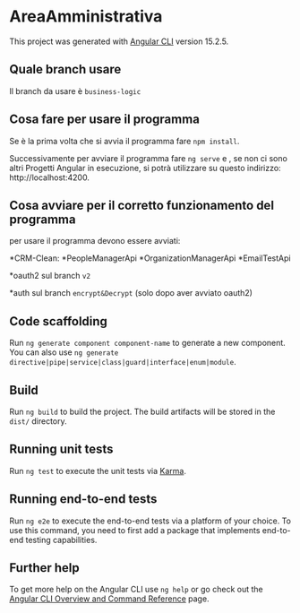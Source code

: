 # AreaAmministrativa

This project was generated with [Angular CLI](https://github.com/angular/angular-cli) version 15.2.5.

## Quale branch usare

Il branch da usare è `business-logic`

## Cosa fare per usare il programma

Se è la prima volta che si avvia il programma fare `npm install`.

Successivamente per avviare il programma fare `ng serve` e , se non ci sono altri Progetti Angular in esecuzione, 
si potrà utilizzare su questo indirizzo: http://localhost:4200.

## Cosa avviare per il corretto funzionamento del programma

per usare il programma devono essere avviati:

*CRM-Clean:
  *PeopleManagerApi
  *OrganizationManagerApi
  *EmailTestApi

*oauth2 sul branch `v2`

*auth sul branch `encrypt&Decrypt` (solo dopo aver avviato oauth2)

## Code scaffolding

Run `ng generate component component-name` to generate a new component. You can also use `ng generate directive|pipe|service|class|guard|interface|enum|module`.

## Build

Run `ng build` to build the project. The build artifacts will be stored in the `dist/` directory.

## Running unit tests

Run `ng test` to execute the unit tests via [Karma](https://karma-runner.github.io).

## Running end-to-end tests

Run `ng e2e` to execute the end-to-end tests via a platform of your choice. To use this command, you need to first add a package that implements end-to-end testing capabilities.

## Further help

To get more help on the Angular CLI use `ng help` or go check out the [Angular CLI Overview and Command Reference](https://angular.io/cli) page.

